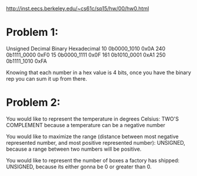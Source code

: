 http://inst.eecs.berkeley.edu/~cs61c/sp15/hw/00/hw0.html

# Problem 1:

Unsigned
Decimal Binary Hexadecimal
10 0b0000_1010 0x0A
240 0b1111_0000 0xF0
15 0b0000_1111 0x0F
161 0b1010_0001 0xA1
250 0b1111_1010 0xFA

Knowing that each number in a hex value is 4 bits, once you have the binary rep you can sum it up from there.

# Problem 2:

You would like to represent the temperature in degrees Celsius: TWO'S COMPLEMENT because a temperature can be a negative number

You would like to maximize the range (distance between most negative represented number, and most positive represented number): UNSIGNED, because a range between two numbers will be positive.

You would like to represent the number of boxes a factory has shipped: UNSIGNED, because its either gonna be 0 or greater than 0.
